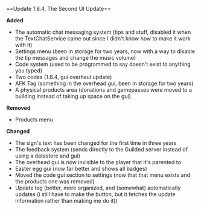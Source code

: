 ==Update 1.8.4, The Second UI Update==
<!-- __date here__ -->

**Added**
- The automatic chat messaging system (tips and stuff, disabled it when the TextChatService came out since I didn't know how to make it work with it)
- Settings menu (been in storage for two years, now with a way to disable the tip messages and change the music volume)
- Code system (used to be programmed to say doesn't exist to anything you typed)
- Two codes (1.8.4, gui overhaul update)
- AFK Tag (something in the overhead gui, been in storage for two years)
- A physical products area (donations and gamepasses were moved to a building instead of taking up space on the gui)

**Removed**
- Products menu

**Changed**
- The sign's text has been changed for the first time in three years
- The feedback system (sends directly to the Guilded server instead of using a datastore and gui)
- The overhead gui is now invisible to the player that it's parented to
- Easter egg gui (now far better and shows all badges)
- Moved the code gui section to settings (now that that menu exists and the products one was removed)
- Update log (better, more organized, and (somewhat) automatically updates (i still have to make the button, but it fetches the update information rather than making me do it))
